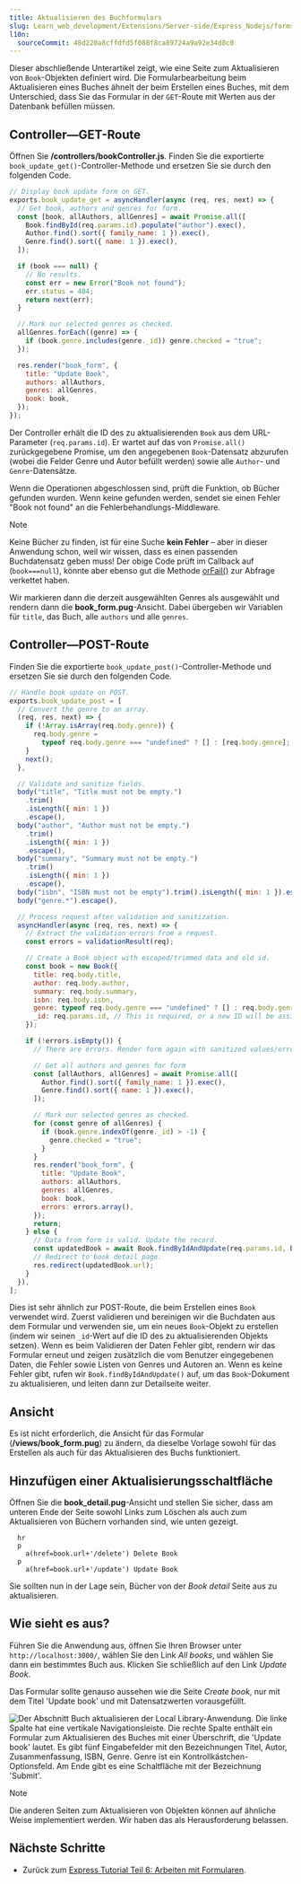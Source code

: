 ```yaml
---
title: Aktualisieren des Buchformulars
slug: Learn_web_development/Extensions/Server-side/Express_Nodejs/forms/Update_Book_form
l10n:
  sourceCommit: 48d220a8cffdfd5f088f8ca89724a9a92e34d8c0
---
```


Dieser abschließende Unterartikel zeigt, wie eine Seite zum Aktualisieren von `Book`-Objekten definiert wird. Die Formularbearbeitung beim Aktualisieren eines Buches ähnelt der beim Erstellen eines Buches, mit dem Unterschied, dass Sie das Formular in der `GET`-Route mit Werten aus der Datenbank befüllen müssen.

## Controller—GET-Route

Öffnen Sie **/controllers/bookController.js**. Finden Sie die exportierte `book_update_get()`-Controller-Methode und ersetzen Sie sie durch den folgenden Code.

```js
// Display book update form on GET.
exports.book_update_get = asyncHandler(async (req, res, next) => {
  // Get book, authors and genres for form.
  const [book, allAuthors, allGenres] = await Promise.all([
    Book.findById(req.params.id).populate("author").exec(),
    Author.find().sort({ family_name: 1 }).exec(),
    Genre.find().sort({ name: 1 }).exec(),
  ]);

  if (book === null) {
    // No results.
    const err = new Error("Book not found");
    err.status = 404;
    return next(err);
  }

  // Mark our selected genres as checked.
  allGenres.forEach((genre) => {
    if (book.genre.includes(genre._id)) genre.checked = "true";
  });

  res.render("book_form", {
    title: "Update Book",
    authors: allAuthors,
    genres: allGenres,
    book: book,
  });
});
```

Der Controller erhält die ID des zu aktualisierenden `Book` aus dem URL-Parameter (`req.params.id`).
Er wartet auf das von `Promise.all()` zurückgegebene Promise, um den angegebenen `Book`-Datensatz abzurufen (wobei die Felder Genre und Autor befüllt werden) sowie alle `Author`- und `Genre`-Datensätze.

Wenn die Operationen abgeschlossen sind, prüft die Funktion, ob Bücher gefunden wurden. Wenn keine gefunden werden, sendet sie einen Fehler "Book not found" an die Fehlerbehandlungs-Middleware.

> [!NOTE]
> Keine Bücher zu finden, ist für eine Suche **kein Fehler** – aber in dieser Anwendung schon, weil wir wissen, dass es einen passenden Buchdatensatz geben muss! Der obige Code prüft im Callback auf (`book===null`), könnte aber ebenso gut die Methode [orFail()](<https://mongoosejs.com/docs/api/query.html#Query.prototype.orFail()>) zur Abfrage verkettet haben.

Wir markieren dann die derzeit ausgewählten Genres als ausgewählt und rendern dann die **book_form.pug**-Ansicht. Dabei übergeben wir Variablen für `title`, das Buch, alle `authors` und alle `genres`.

## Controller—POST-Route

Finden Sie die exportierte `book_update_post()`-Controller-Methode und ersetzen Sie sie durch den folgenden Code.

```js
// Handle book update on POST.
exports.book_update_post = [
  // Convert the genre to an array.
  (req, res, next) => {
    if (!Array.isArray(req.body.genre)) {
      req.body.genre =
        typeof req.body.genre === "undefined" ? [] : [req.body.genre];
    }
    next();
  },

  // Validate and sanitize fields.
  body("title", "Title must not be empty.")
    .trim()
    .isLength({ min: 1 })
    .escape(),
  body("author", "Author must not be empty.")
    .trim()
    .isLength({ min: 1 })
    .escape(),
  body("summary", "Summary must not be empty.")
    .trim()
    .isLength({ min: 1 })
    .escape(),
  body("isbn", "ISBN must not be empty").trim().isLength({ min: 1 }).escape(),
  body("genre.*").escape(),

  // Process request after validation and sanitization.
  asyncHandler(async (req, res, next) => {
    // Extract the validation errors from a request.
    const errors = validationResult(req);

    // Create a Book object with escaped/trimmed data and old id.
    const book = new Book({
      title: req.body.title,
      author: req.body.author,
      summary: req.body.summary,
      isbn: req.body.isbn,
      genre: typeof req.body.genre === "undefined" ? [] : req.body.genre,
      _id: req.params.id, // This is required, or a new ID will be assigned!
    });

    if (!errors.isEmpty()) {
      // There are errors. Render form again with sanitized values/error messages.

      // Get all authors and genres for form
      const [allAuthors, allGenres] = await Promise.all([
        Author.find().sort({ family_name: 1 }).exec(),
        Genre.find().sort({ name: 1 }).exec(),
      ]);

      // Mark our selected genres as checked.
      for (const genre of allGenres) {
        if (book.genre.indexOf(genre._id) > -1) {
          genre.checked = "true";
        }
      }
      res.render("book_form", {
        title: "Update Book",
        authors: allAuthors,
        genres: allGenres,
        book: book,
        errors: errors.array(),
      });
      return;
    } else {
      // Data from form is valid. Update the record.
      const updatedBook = await Book.findByIdAndUpdate(req.params.id, book, {});
      // Redirect to book detail page.
      res.redirect(updatedBook.url);
    }
  }),
];
```

Dies ist sehr ähnlich zur POST-Route, die beim Erstellen eines `Book` verwendet wird.
Zuerst validieren und bereinigen wir die Buchdaten aus dem Formular und verwenden sie, um ein neues `Book`-Objekt zu erstellen (indem wir seinen `_id`-Wert auf die ID des zu aktualisierenden Objekts setzen). Wenn es beim Validieren der Daten Fehler gibt, rendern wir das Formular erneut und zeigen zusätzlich die vom Benutzer eingegebenen Daten, die Fehler sowie Listen von Genres und Autoren an. Wenn es keine Fehler gibt, rufen wir `Book.findByIdAndUpdate()` auf, um das `Book`-Dokument zu aktualisieren, und leiten dann zur Detailseite weiter.

## Ansicht

Es ist nicht erforderlich, die Ansicht für das Formular (**/views/book_form.pug**) zu ändern, da dieselbe Vorlage sowohl für das Erstellen als auch für das Aktualisieren des Buchs funktioniert.

## Hinzufügen einer Aktualisierungsschaltfläche

Öffnen Sie die **book_detail.pug**-Ansicht und stellen Sie sicher, dass am unteren Ende der Seite sowohl Links zum Löschen als auch zum Aktualisieren von Büchern vorhanden sind, wie unten gezeigt.

```pug
  hr
  p
    a(href=book.url+'/delete') Delete Book
  p
    a(href=book.url+'/update') Update Book
```

Sie sollten nun in der Lage sein, Bücher von der _Book detail_ Seite aus zu aktualisieren.

## Wie sieht es aus?

Führen Sie die Anwendung aus, öffnen Sie Ihren Browser unter `http://localhost:3000/`, wählen Sie den Link _All books_, und wählen Sie dann ein bestimmtes Buch aus. Klicken Sie schließlich auf den Link _Update Book_.

Das Formular sollte genauso aussehen wie die Seite _Create book_, nur mit dem Titel 'Update book' und mit Datensatzwerten vorausgefüllt.

![Der Abschnitt Buch aktualisieren der Local Library-Anwendung. Die linke Spalte hat eine vertikale Navigationsleiste. Die rechte Spalte enthält ein Formular zum Aktualisieren des Buches mit einer Überschrift, die 'Update book' lautet. Es gibt fünf Eingabefelder mit den Bezeichnungen Titel, Autor, Zusammenfassung, ISBN, Genre. Genre ist ein Kontrollkästchen-Optionsfeld. Am Ende gibt es eine Schaltfläche mit der Bezeichnung 'Submit'.](locallibary_express_book_update_noerrors.png)

> [!NOTE]
> Die anderen Seiten zum Aktualisieren von Objekten können auf ähnliche Weise implementiert werden. Wir haben das als Herausforderung belassen.

## Nächste Schritte

- Zurück zum [Express Tutorial Teil 6: Arbeiten mit Formularen](/de/docs/Learn_web_development/Extensions/Server-side/Express_Nodejs/forms).
